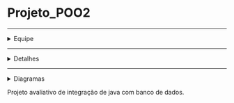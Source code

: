 # Projeto_POO2
--------------------------------------------------------------------------------
<details>
<summary> Equipe </summary>
## Alunos
|      Equipe      |              Email             |
| :---:       | :---:       |
| Samuel de Souza  | samueldesouza200512@gmail.com  |
| Caio de Souza    | caiodesouza.cds@gmail.com      |
</details>

--------------------------------------------------------------------------------
  
<details>
<summary> Detalhes </summary>
## Equipe
|      Item        |        Valor       |
| :---:       | :---:       |
| Banco de Dados   | MySQL              |
| Schema           | Imobiliaria        |
</details>

--------------------------------------------------------------------------------

<details>
  <summary> Diagramas </summary>
![DiagramaMER](https://github.com/Shuraza/Projeto_POO2/blob/main/MER.jpg)
  ---------------------------------------------------------------------------------
![DiagramaUML](https://github.com/Shuraza/Projeto_POO2/blob/main/UML.jpg)
</details>

Projeto avaliativo de integração de java com banco de dados.
